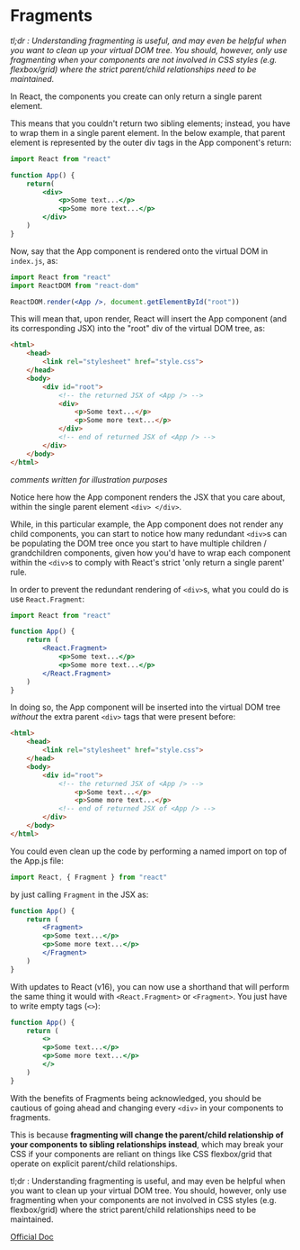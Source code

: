 # Fragments

*tl;dr : Understanding fragmenting is useful, and may even be helpful when you want to clean up your virtual DOM tree. You should, however, only use fragmenting when your components are not involved in CSS styles (e.g. flexbox/grid) where the strict parent/child relationships need to be maintained.*

In React, the components you create can only return a single parent element. 

This means that you couldn't return two sibling elements; instead, you have to wrap them in a single parent element. In the below example, that parent element is represented by the outer div tags in the App component's return:

```jsx
import React from "react"

function App() {
    return(
        <div>
            <p>Some text...</p>
            <p>Some more text...</p>
        </div>
    )
}
```

Now, say that the App component is rendered onto the virtual DOM in `index.js`, as: 

```jsx
import React from "react"
import ReactDOM from "react-dom"

ReactDOM.render(<App />, document.getElementById("root"))
```

This will mean that, upon render, React will insert the App component (and its corresponding JSX) into the "root" div of the virtual DOM tree, as: 

```html
<html>
    <head>
        <link rel="stylesheet" href="style.css">
    </head>
    <body>
        <div id="root">
            <!-- the returned JSX of <App /> -->
            <div>
                <p>Some text...</p>
                <p>Some more text...</p>
            </div>
            <!-- end of returned JSX of <App /> -->
        </div>
    </body>
</html>
```

*comments written for illustration purposes*

Notice here how the App component renders the JSX that you care about, within the single parent element `<div> </div>`. 

While, in this particular example, the App component does not render any child components, you can start to notice how many redundant `<div>`s can be populating the DOM tree once you start to have multiple children / grandchildren components, given how you'd have to wrap each component within the `<div>`s to comply with React's strict 'only return a single parent' rule.

In order to prevent the redundant rendering of `<div>`s, what you could do is use `React.Fragment`:

```jsx
import React from "react"

function App() {
    return (
        <React.Fragment>
            <p>Some text...</p>
            <p>Some more text...</p>
        </React.Fragment>
    )
}
```

In doing so, the App component will be inserted into the virtual DOM tree *without* the extra parent `<div>` tags that were present before:

```html
<html>
    <head>
        <link rel="stylesheet" href="style.css">
    </head>
    <body>
        <div id="root">
            <!-- the returned JSX of <App /> -->
                <p>Some text...</p>
                <p>Some more text...</p>
            <!-- end of returned JSX of <App /> -->
        </div>
    </body>
</html>
```

You could even clean up the code by performing a named import on top of the App.js file:

```jsx
import React, { Fragment } from "react"
```

by just calling `Fragment` in the JSX as:
```jsx
function App() {
    return (
        <Fragment>
        <p>Some text...</p>
        <p>Some more text...</p>
        </Fragment>
    )
}
```

With updates to React (v16), you can now use a shorthand that will perform the same thing it would with `<React.Fragment>` or `<Fragment>`. You just have to write empty tags (`<>`):

```jsx
function App() {
    return (
        <>
        <p>Some text...</p>
        <p>Some more text...</p>
        </>
    )
}
```

With the benefits of Fragments being acknowledged, you should be cautious of going ahead and changing every `<div>` in your components to fragments. 

This is because **fragmenting will change the parent/child relationship of your components to sibling relationships instead**, which may break your CSS if your components are reliant on things like CSS flexbox/grid that operate on explicit parent/child relationships. 

tl;dr : Understanding fragmenting is useful, and may even be helpful when you want to clean up your virtual DOM tree. You should, however, only use fragmenting when your components are not involved in CSS styles (e.g. flexbox/grid) where the strict parent/child relationships need to be maintained. 

[Official Doc](https://reactjs.org/docs/fragments.html)  
